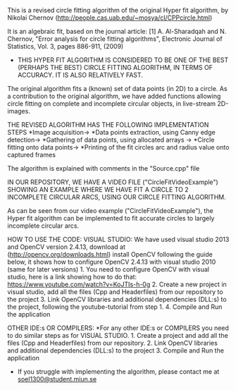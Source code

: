 This is a revised circle fitting algorithm of the original Hyper fit algorithm, by Nikolai Chernov (http://people.cas.uab.edu/~mosya/cl/CPPcircle.html)

It is an algebraic fit, based on the journal article:
    [1] A. Al-Sharadqah and N. Chernov, "Error analysis for circle fitting algorithms",
    Electronic Journal of Statistics, Vol. 3, pages 886-911, (2009)
    
* THIS HYPER FIT ALGORITHM IS CONSIDERED TO BE ONE OF THE BEST (PERHAPS THE BEST) CIRCLE FITTING ALGORITHM, IN TERMS OF ACCURACY. IT IS ALSO RELATIVELY FAST. 

The original algorithm fits a (known) set of data points (in 2D) to a circle.
As a contribution to the original algorithm, we have added functions allowing circle fitting on complete and incomplete circular objects, in live-stream 2D-images.

THE REVISED ALGORITHM HAS THE FOLLOWING IMPLEMENTATION STEPS
*Image acquisition-> *Data points extraction, using Canny edge detection-> *Gathering of data points, using allocated arrays
-> *Circle fitting onto data points-> *Printing of the fit circles arc and radius value onto captured frames

The algorithm is explained with comments in the "Source.cpp" file

IN OUR REPOSITORY, WE HAVE A VIDEO FILE ("CircleFitVideoExample") SHOWING AN EXAMPLE WHERE WE HAVE FIT A CIRCLE TO 2 INCOMPLETE CIRCULAR ARCS, USING OUR CIRCLE FITTING ALGORITHM.

As can be seen from our video example ("CircleFitVideoExample"), the Hyper fit algorithm can be implemented to fit accurate circles to largely incomplete circular arcs.

HOW TO USE THE CODE:
VISUAL STUDIO:
    We have used visual studio 2013 and OpenCV version 2.4.13, download at (http://opencv.org/downloads.html)
    install OpenCV following the guide below, it shows how to configure OpenCV 2.4.13 with visual studio 2010 (same for later versions)
    1. You need to configure OpenCV with visual studio, here is a link showing how to do that: https://www.youtube.com/watch?v=KoJTIs-h-0g
    2. Create a new project in visual studio, add all the files (Cpp and Headerfiles) from our repository to the project
    3. Link OpenCV libraries and additional dependencies (DLL:s)  to the project, following the youtube-tutorial from step 1.
    4. Compile and Run the application

 OTHER IDE:s OR COMPILERS:
    *For any other IDE:s or COMPILERS you need to do similar steps as for VISUAL STUDIO. 
    1. Create a project and add all the files (Cpp and Headerfiles) from our repository.
    2. Link OpenCV libraries and additional dependencies (DLL:s)  to the project
    3. Compile and Run the application
    
* If you struggle with implementing the algorithm, please contact me at soel1300@student.miun.se
